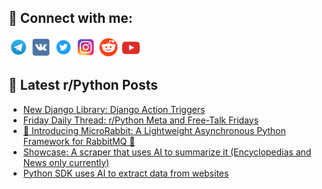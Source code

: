 ## 🔎 Connect with me:
[<img src="https://github.com/bullbesh/bullbesh/blob/main/images/Telegram.png" width="32" height="32" />](https://t.me/bullbesh)
[<img src="https://github.com/bullbesh/bullbesh/blob/main/images/VK.png" width="32" height="32" />](https://vk.com/bullbesh)
[<img src="https://github.com/bullbesh/bullbesh/blob/main/images/Twitter.png" width="32" height="32" />](https://twitter.com/bullbesh1)
[<img src="https://github.com/bullbesh/bullbesh/blob/main/images/Instagram.png" width="32" height="32" />](https://www.instagram.com/bullbesh)
[<img src="https://github.com/bullbesh/bullbesh/blob/main/images/Reddit.png" width="32" height="32" />](https://www.reddit.com/user/bullbesh)
[<img src="https://github.com/bullbesh/bullbesh/blob/main/images/YouTube.png" width="32" height="32" />](https://www.youtube.com/channel/UCtfjRs6uzgq5mfm8S06WTcg)

## 📕 Latest r/Python Posts
<!-- BLOG-POST-LIST:START -->
- [New Django Library: Django Action Triggers](https://www.reddit.com/r/Python/comments/1eyz2pp/new_django_library_django_action_triggers/)
- [Friday Daily Thread: r/Python Meta and Free-Talk Fridays](https://www.reddit.com/r/Python/comments/1eyykga/friday_daily_thread_rpython_meta_and_freetalk/)
- [🚀 Introducing MicroRabbit: A Lightweight Asynchronous Python Framework for RabbitMQ 🚀](https://www.reddit.com/r/Python/comments/1eyxyx7/introducing_microrabbit_a_lightweight/)
- [Showcase: A scraper that uses AI to summarize it &lpar;Encyclopedias and News only currently&rpar;](https://www.reddit.com/r/Python/comments/1eyusaf/showcase_a_scraper_that_uses_ai_to_summarize_it/)
- [Python SDK uses AI to extract data from websites](https://www.reddit.com/r/Python/comments/1eyqlfe/python_sdk_uses_ai_to_extract_data_from_websites/)
<!-- BLOG-POST-LIST:END -->
